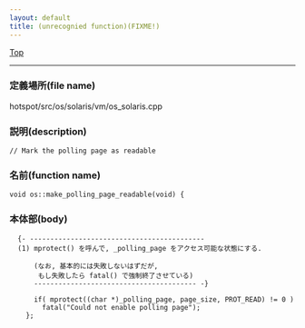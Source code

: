 ```yaml
---
layout: default
title: (unrecognied function)(FIXME!)
---
```

[Top](../index.html)

--- 
### 定義場所(file name)
hotspot/src/os/solaris/vm/os_solaris.cpp
### 説明(description)

```
// Mark the polling page as readable
```

### 名前(function name)
```
void os::make_polling_page_readable(void) {
```

### 本体部(body)
```
  {- -------------------------------------------
  (1) mprotect() を呼んで, _polling_page をアクセス可能な状態にする.
    
      (なお, 基本的には失敗しないはずだが, 
       もし失敗したら fatal() で強制終了させている)
      ---------------------------------------- -}

	  if( mprotect((char *)_polling_page, page_size, PROT_READ) != 0 )
	    fatal("Could not enable polling page");
	};
	
```


